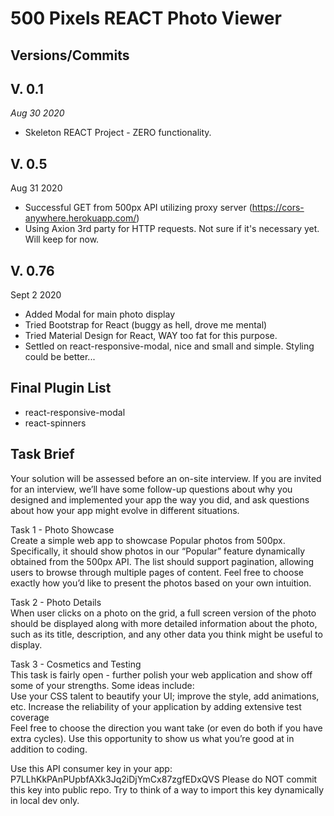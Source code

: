 # **500 Pixels REACT Photo Viewer**

## Versions/Commits

## V. 0.1
*Aug 30 2020*
 - Skeleton REACT Project - ZERO functionality.

## V. 0.5

 Aug 31 2020
 - Successful GET from 500px API utilizing proxy server (https://cors-anywhere.herokuapp.com/)
 - Using Axion 3rd party for HTTP requests.  Not sure if it's necessary yet.  Will keep for now.
 
## V. 0.76

Sept 2 2020
- Added Modal for main photo display
- Tried Bootstrap for React (buggy as hell, drove me mental)
- Tried Material Design for React, WAY too fat for this purpose.
- Settled on react-responsive-modal, nice and small and simple.  Styling could be better...


## Final Plugin List
- react-responsive-modal
- react-spinners


## Task Brief

Your solution will be assessed before an on-site interview. If you are invited for an interview, we’ll have some follow-up questions about why you designed and implemented your app the way you did, and ask questions about how your app might evolve in different situations.  
  
Task 1 - Photo Showcase  
Create a simple web app to showcase Popular photos from 500px. Specifically, it should show photos in our “Popular” feature dynamically obtained from the 500px API. The list should support pagination, allowing users to browse through multiple pages of content. Feel free to choose exactly how you’d like to present the photos based on your own intuition.  
  
Task 2 - Photo Details  
When user clicks on a photo on the grid, a full screen version of the photo should be displayed along with more detailed information about the photo, such as its title, description, and any other data you think might be useful to display.  
  
Task 3 - Cosmetics and Testing  
This task is fairly open - further polish your web application and show off some of your strengths. Some ideas include:  
Use your CSS talent to beautify your UI; improve the style, add animations, etc. Increase the reliability of your application by adding extensive test coverage  
Feel free to choose the direction you want take (or even do both if you have extra cycles). Use this opportunity to show us what you’re good at in addition to coding.  
  
Use this API consumer key in your app: P7LLhKkPAnPUpbfAXk3Jq2iDjYmCx87zgfEDxQVS Please do NOT commit this key into public repo. Try to think of a way to import this key dynamically in local dev only.